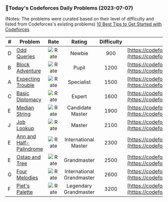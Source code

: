 ### 🌟Today's Codeforces Daily Problems (2023-07-07)
(Notes: The problems were curated based on their level of difficulty and listed from Codeforces's existing problems)
[10 Best Tips to Get Started with Codeforces](https://github.com/ika9810/Codeforces-Daily-Problems/blob/main/10%20Best%20Tips%20to%20Get%20Started%20with%20Codeforces.md)

| # | Problem | Rate| Rating | Difficulty | Contest |
|---| ----- | :--------: | :----------: | :----------: | ---------- |
|D|[Odd Queries](https://codeforces.com/contest/1807/problem/D)|![Rate](https://img.shields.io/badge/Newbie-900-lightgrey)|Newbie|900|[https://codeforces.com/contest/1807](https://codeforces.com/contest/1807)|
|B|[Block Adventure](https://codeforces.com/contest/1200/problem/B)|![Rate](https://img.shields.io/badge/Pupil-1200-brightgreen)|Pupil|1200|[https://codeforces.com/contest/1200](https://codeforces.com/contest/1200)|
|A|[Expecting Trouble](https://codeforces.com/contest/345/problem/A)|![Rate](https://img.shields.io/badge/Specialist-1500-9cf)|Specialist|1500|[https://codeforces.com/contest/345](https://codeforces.com/contest/345)|
|C|[Basic Diplomacy](https://codeforces.com/contest/1482/problem/C)|![Rate](https://img.shields.io/badge/Expert-1600-blue)|Expert|1600|[https://codeforces.com/contest/1482](https://codeforces.com/contest/1482)|
|E|[Median String](https://codeforces.com/contest/1144/problem/E)|![Rate](https://img.shields.io/badge/Candidate%20Master-1900-blueviolet)|Candidate Master|1900|[https://codeforces.com/contest/1144](https://codeforces.com/contest/1144)|
|J|[Job Lookup](https://codeforces.com/contest/1666/problem/J)|![Rate](https://img.shields.io/badge/Master-2100-orange)|Master|2100|[https://codeforces.com/contest/1666](https://codeforces.com/contest/1666)|
|E|[Ann and Half-Palindrome](https://codeforces.com/contest/557/problem/E)|![Rate](https://img.shields.io/badge/International%20Master-2300-orange)|International Master|2300|[https://codeforces.com/contest/557](https://codeforces.com/contest/557)|
|E|[Ostap and Tree](https://codeforces.com/contest/735/problem/E)|![Rate](https://img.shields.io/badge/Grandmaster-2500-red)|Grandmaster|2500|[https://codeforces.com/contest/735](https://codeforces.com/contest/735)|
|G|[Four Melodies](https://codeforces.com/contest/818/problem/G)|![Rate](https://img.shields.io/badge/International%20Grandmaster-2600-red)|International Grandmaster|2600|[https://codeforces.com/contest/818](https://codeforces.com/contest/818)|
|F|[Piet's Palette](https://codeforces.com/contest/1344/problem/F)|![Rate](https://img.shields.io/badge/Legendary%20Grandmaster-3200-red)|Legendary Grandmaster|3200|[https://codeforces.com/contest/1344](https://codeforces.com/contest/1344)|
